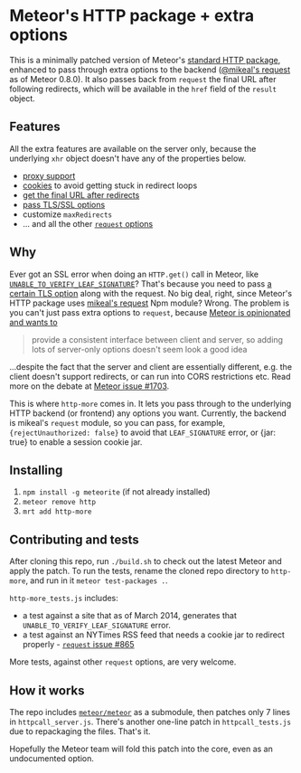 # Meteor's HTTP package + extra options

This is a minimally patched version of Meteor's [standard HTTP package](http://docs.meteor.com/#http), enhanced to pass through extra options to the backend ([@mikeal's request](https://github.com/mikeal/request) as of Meteor 0.8.0).
It also passes back from `request` the final URL after following redirects, which will be available in the `href` field of the `result` object.

## Features

All the extra features are available on the server only, because the underlying `xhr` object doesn't have any of the properties below.

* [proxy support](http://stackoverflow.com/a/22069540/1269037)
* [cookies](https://groups.google.com/forum/#!topic/meteor-core/HdJK0n-09DA) to avoid getting stuck in redirect loops
* [get the final URL after redirects](https://groups.google.com/forum/#!topic/meteor-talk/Uu_ouiZB-P8)
* [pass TLS/SSL options](http://stackoverflow.com/q/20681044/1269037)
* customize `maxRedirects`
* ... and all the other [`request` options](https://github.com/mikeal/request#requestoptions-callback)

## Why

Ever got an SSL error when doing an `HTTP.get()` call in Meteor, like [`UNABLE_TO_VERIFY_LEAF_SIGNATURE`](http://stackoverflow.com/questions/20681044/how-can-i-pass-extra-options-to-node-in-meteors-http-call)?
That's because you need to pass [a certain TLS option](http://stackoverflow.com/questions/17200391/nodejs-unable-to-verify-leaf-signature) along with the request. No big deal, right, since Meteor's HTTP package uses [mikeal's request](https://github.com/mikeal/request) Npm module?
Wrong. The problem is you can't just pass extra options to `request`, because [Meteor is opinionated and wants to](https://github.com/meteor/meteor/issues/1703)
> provide a consistent interface between client and server, so adding lots of server-only options doesn't seem look a good idea

...despite the fact that the server and client are essentially different, e.g. the client doesn't support redirects, or can run into CORS restrictions etc. Read more on the debate at [Meteor issue #1703](https://github.com/meteor/meteor/issues/1703).

This is where `http-more` comes in. It lets you pass through to the underlying HTTP backend (or frontend) any options you want.
Currently, the backend is mikeal's `request` module, so you can pass, for example, `{rejectUnauthorized: false}` to avoid that `LEAF_SIGNATURE` error, or {jar: true} to enable a session cookie jar.


## Installing

1. `npm install -g meteorite` (if not already installed)
2. `meteor remove http`
3. `mrt add http-more`


## Contributing and tests

After cloning this repo, run `./build.sh` to check out the latest Meteor and apply the patch. To run the tests, rename the cloned repo directory to `http-more`, and run in it `meteor test-packages .`.

`http-more_tests.js` includes:

* a test against a site that as of March 2014, generates that `UNABLE_TO_VERIFY_LEAF_SIGNATURE` error.
* a test against an NYTimes RSS feed that needs a cookie jar to redirect properly - [`request` issue #865](https://github.com/mikeal/request/issues/865)

More tests, against other `request` options, are very welcome.


## How it works

The repo includes [`meteor/meteor`](https://github.com/meteor/meteor) as a submodule, then patches only 7 lines in `httpcall_server.js`. There's another one-line patch in `httpcall_tests.js` due to repackaging the files. That's it.

Hopefully the Meteor team will fold this patch into the core, even as an undocumented option.
